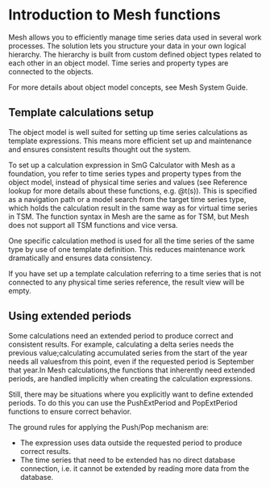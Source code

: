 # Introduction to Mesh functions

Mesh allows you to efficiently manage time series data used in several work processes. The solution lets you structure your data in your own logical hierarchy. The hierarchy is built from custom defined object types related to each other in an object model. Time series and property types are connected to the objects.

For more details about object model concepts, see Mesh System Guide.

## Template calculations setup

The object model is well suited for setting up time series calculations as template expressions. This means more efficient set up and maintenance and ensures consistent results thought out the system.

To set up a calculation expression in SmG Calculator with Mesh as a foundation, you refer to time series types and property types from the object model, instead of physical time series and values (see Reference lookup for more details about these functions, e.g. @t(s)). This is specified as a navigation path or a model search from the target time series type, which holds the calculation result in the same way as for virtual time series in TSM. The function syntax in Mesh are the same as for TSM, but Mesh does not support all TSM functions and vice versa.

One specific calculation method is used for all the time series of the same type by use of one template definition. This reduces maintenance work dramatically and ensures data consistency.

If you have set up a template calculation referring to a time series that is not connected to any physical time series reference, the result view will be empty.

## Using extended periods

Some calculations need an extended period to produce correct and consistent results. For example, calculating a delta series needs the previous value;calculating accumulated series from the start of the year needs all valuesfrom this point, even if the requested period is September that year.In Mesh calculations,the functions that inherently need extended periods, are handled implicitly when creating the calculation expressions.

Still, there may be situations where you explicitly want to define extended periods. To do this you can use the PushExtPeriod and PopExtPeriod functions to ensure correct behavior.

The ground rules for applying the Push/Pop mechanism are:

- The expression uses data outside the requested period to produce correct results.
- The time series that need to be extended has no direct database connection, i.e. it cannot be extended by reading more data from the database.

